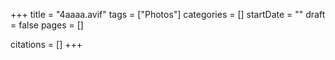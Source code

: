 +++
title = "4aaaa.avif"
tags = ["Photos"]
categories = []
startDate = ""
draft = false
pages = []

citations = []
+++
